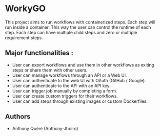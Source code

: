 # WorkyGO



This project aims to run workflows with containerized steps. Each step will run inside a container. This way the user can control the runtime of each step. Each step can have multiple child steps and zero or multiple requirement steps.

## Major functionalities :
- User can export workflows and use them in other workflows as exiting steps or share them with other users.
- User can manage workflows through an API or a Web UI.
- User can authenticate to the web UI with OAuth (GitHub / Google).
- User can authenticate to the API with an API key.
- User can trigger job manually by completing a form.
- User can create custom triggers for their workflows.
- User can add steps through existing images or custom Dockerfiles.


## Authors 
- Anthony Quéré (Anthony-Jhoiro)

